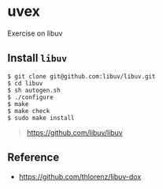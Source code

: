 # uvex

Exercise on libuv

## Install `libuv`

```
$ git clone git@github.com:libuv/libuv.git
$ cd libuv
$ sh autogen.sh
$ ./configure
$ make
$ make check
$ sudo make install
```

> https://github.com/libuv/libuv

## Reference

- https://github.com/thlorenz/libuv-dox
